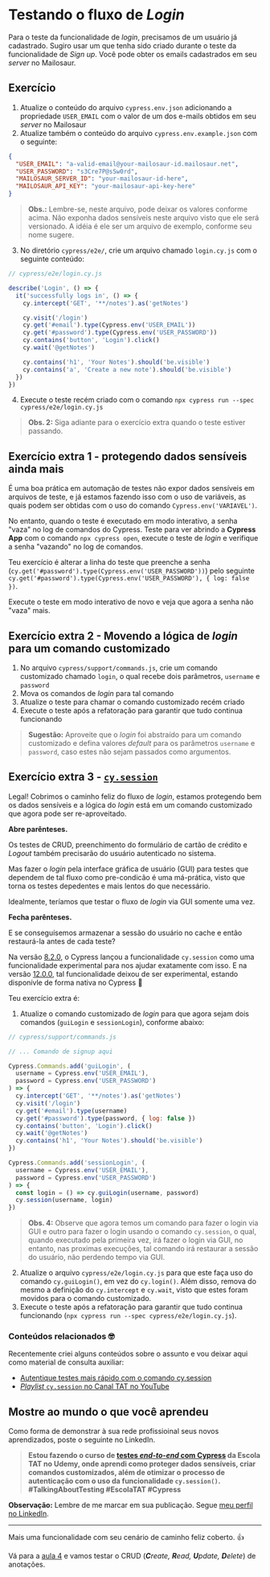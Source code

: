 # Testando o fluxo de _Login_

Para o teste da funcionalidade de _login_, precisamos de um usuário já cadastrado. Sugiro usar um que tenha sido criado durante o teste da funcionalidade de _Sign up_. Você pode obter os emails cadastrados em seu _server_ no Mailosaur.

## Exercício

1. Atualize o conteúdo do arquivo `cypress.env.json` adicionando a propriedade `USER_EMAIL` com o valor de um dos e-mails obtidos em seu _server_ no Mailosaur
2. Atualize também o conteúdo do arquivo `cypress.env.example.json` com o seguinte:

```json
{
  "USER_EMAIL": "a-valid-email@your-mailosaur-id.mailosaur.net",
  "USER_PASSWORD": "s3Cre7P@sSw0rd",
  "MAILOSAUR_SERVER_ID": "your-mailosaur-id-here",
  "MAILOSAUR_API_KEY": "your-mailosaur-api-key-here"
}
```

> **Obs.:** Lembre-se, neste arquivo, pode deixar os valores conforme acima. Não exponha dados sensíveis neste arquivo visto que ele será versionado. A idéia é ele ser um arquivo de exemplo, conforme seu nome sugere.

3. No diretório `cypress/e2e/`, crie um arquivo chamado `login.cy.js` com o seguinte conteúdo:

```js
// cypress/e2e/login.cy.js

describe('Login', () => {
  it('successfully logs in', () => {
    cy.intercept('GET', '**/notes').as('getNotes')

    cy.visit('/login')
    cy.get('#email').type(Cypress.env('USER_EMAIL'))
    cy.get('#password').type(Cypress.env('USER_PASSWORD'))
    cy.contains('button', 'Login').click()
    cy.wait('@getNotes')

    cy.contains('h1', 'Your Notes').should('be.visible')
    cy.contains('a', 'Create a new note').should('be.visible')
  })
})

```

4. Execute o teste recém criado com o comando `npx cypress run --spec cypress/e2e/login.cy.js`

> **Obs. 2:** Siga adiante para o exercício extra quando o teste estiver passando.

## Exercício extra 1 - protegendo dados sensíveis ainda mais

É uma boa prática em automação de testes não expor dados sensíveis em arquivos de teste, e já estamos fazendo isso com o uso de variáveis, as quais podem ser obtidas com o uso do comando `Cypress.env('VARIAVEL')`.

No entanto, quando o teste é executado em modo interativo, a senha "vaza" no log de comandos do Cypress. Teste para ver abrindo a __Cypress App__ com o comando `npx cypress open`, execute o teste de _login_ e verifique a senha "vazando" no log de comandos.

Teu exercício é alterar a linha do teste que preenche a senha (`cy.get('#password').type(Cypress.env('USER_PASSWORD'))`) pelo seguinte `cy.get('#password').type(Cypress.env('USER_PASSWORD'), { log: false })`.

Execute o teste em modo interativo de novo e veja que agora a senha não "vaza" mais.

## Exercício extra 2 - Movendo a lógica de _login_ para um comando customizado

1. No arquivo `cypress/support/commands.js`, crie um comando customizado chamado `login`, o qual recebe dois parâmetros, `username` e `password`
2. Mova os comandos de _login_ para tal comando
3. Atualize o teste para chamar o comando customizado recém criado
4. Execute o teste após a refatoração para garantir que tudo continua funcionando

> **Sugestão:** Aproveite que o _login_ foi abstraído para um comando customizado e defina valores _default_ para os parâmetros `username` e `password`, caso estes não sejam passados como argumentos.

## Exercício extra 3 - [`cy.session`](https://docs.cypress.io/api/commands/session)

Legal! Cobrimos o caminho feliz do fluxo de _login_, estamos protegendo bem os dados sensíveis e a lógica do _login_ está em um comando customizado que agora pode ser re-aproveitado.

**Abre parênteses.**

Os testes de CRUD, preenchimento do formulário de cartão de crédito e _Logout_ também precisarão do usuário autenticado no sistema.

Mas fazer o _login_ pela interface gráfica de usuário (GUI) para testes que dependem de tal fluxo como pre-condicão é uma má-prática, visto que torna os testes depedentes e mais lentos do que necessário.

Idealmente, teríamos que testar o fluxo de _login_ via GUI somente uma vez.

**Fecha parênteses.**

E se conseguísemos armazenar a sessão do usuário no cache e então restaurá-la antes de cada teste?

Na versão [8.2.0](https://docs.cypress.io/guides/references/changelog#8-2-0), o Cypress lançou a funcionalidade `cy.session` como uma funcionalidade experimental para nos ajudar exatamente com isso. E na versão [12.0.0](https://docs.cypress.io/guides/references/changelog#12-0-0), tal funcionalidade deixou de ser experimental, estando disponívle de forma nativa no Cypress 🎊

Teu exercício extra é:

1. Atualize o comando customizado de _login_ para que agora sejam dois comandos (`guiLogin` e `sessionLogin`), conforme abaixo:

```js
// cypress/support/commands.js

// ... Comando de signup aqui

Cypress.Commands.add('guiLogin', (
  username = Cypress.env('USER_EMAIL'),
  password = Cypress.env('USER_PASSWORD')
) => {
  cy.intercept('GET', '**/notes').as('getNotes')
  cy.visit('/login')
  cy.get('#email').type(username)
  cy.get('#password').type(password, { log: false })
  cy.contains('button', 'Login').click()
  cy.wait('@getNotes')
  cy.contains('h1', 'Your Notes').should('be.visible')
})

Cypress.Commands.add('sessionLogin', (
  username = Cypress.env('USER_EMAIL'),
  password = Cypress.env('USER_PASSWORD')
) => {
  const login = () => cy.guiLogin(username, password)
  cy.session(username, login)
})

```

> **Obs. 4:** Observe que agora temos um comando para fazer o login via GUI e outro para fazer o login usando o comando `cy.session`, o qual, quando executado pela primeira vez, irá fazer o login via GUI, no entanto, nas proximas execuções, tal comando irá restaurar a sessão do usuário, não perdendo tempo via GUI.

2. Atualize o arquivo `cypress/e2e/login.cy.js` para que este faça uso do comando `cy.guiLogin()`, em vez do `cy.login()`. Além disso, remova do mesmo a definição do `cy.intercept` e `cy.wait`, visto que estes foram movidos para o comando customizado.
3. Execute o teste após a refatoração para garantir que tudo continua funcionando (`npx cypress run --spec cypress/e2e/login.cy.js`).

### Conteúdos relacionados 🤓

Recentemente criei alguns conteúdos sobre o assunto e vou deixar aqui como material de consulta auxiliar:

- [Autentique testes mais rápido com o comando cy.session](https://talkingabouttesting.com/2021/08/07/autentique-testes-mais-rapido-com-o-comando-cy-session/)
- [_Playlist_ `cy.session` no Canal TAT no YouTube](https://youtube.com/playlist?list=PL-eblSNRj0QF1RA4fd9FrDVov_uyYfCAL)

## Mostre ao mundo o que você aprendeu

Como forma de demonstrar à sua rede profissioinal seus novos aprendizados, poste o seguinte no LinkedIn.

> **Estou fazendo o curso de [testes _end-to-end_ com Cypress](https://www.udemy.com/course/testes-end-to-end-com-cypress/?referralCode=BFC58FC7B29F2F37904D) da Escola TAT no Udemy, onde aprendi como proteger dados sensíveis, criar comandos customizados, além de otimizar o processo de autenticação com o uso da funcionalidade `cy.session()`. #TalkingAboutTesting #EscolaTAT #Cypress**

**Observação:** Lembre de me marcar em sua publicação. Segue [meu perfil no LinkedIn](https://www.linkedin.com/in/walmyr-lima-e-silva-filho).

___

Mais uma funcionalidade com seu cenário de caminho feliz coberto. 👍

Vá para a [aula 4](./4.md) e vamos testar o CRUD (_**C**reate, **R**ead, **U**pdate, **D**elete_) de anotações.
